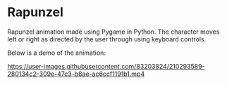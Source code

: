 # Rapunzel

Rapunzel animation made using Pygame in Python. The character moves left or right as directed by the user through using keyboard controls. 

Below is a demo of the animation:

https://user-images.githubusercontent.com/83203824/210293589-280134c2-309e-47c3-b8ae-ac6ccf1191b1.mp4

